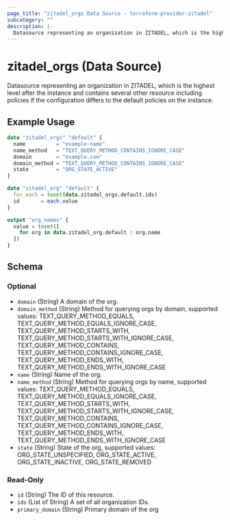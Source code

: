 ```yaml
---
page_title: "zitadel_orgs Data Source - terraform-provider-zitadel"
subcategory: ""
description: |-
  Datasource representing an organization in ZITADEL, which is the highest level after the instance and contains several other resource including policies if the configuration differs to the default policies on the instance.
---
```


# zitadel_orgs (Data Source)

Datasource representing an organization in ZITADEL, which is the highest level after the instance and contains several other resource including policies if the configuration differs to the default policies on the instance.

## Example Usage

```terraform
data "zitadel_orgs" "default" {
  name          = "example-name"
  name_method   = "TEXT_QUERY_METHOD_CONTAINS_IGNORE_CASE"
  domain        = "example.com"
  domain_method = "TEXT_QUERY_METHOD_CONTAINS_IGNORE_CASE"
  state         = "ORG_STATE_ACTIVE"
}

data "zitadel_org" "default" {
  for_each = toset(data.zitadel_orgs.default.ids)
  id       = each.value
}

output "org_names" {
  value = toset([
    for org in data.zitadel_org.default : org.name
  ])
}
```

<!-- schema generated by tfplugindocs -->
## Schema

### Optional

- `domain` (String) A domain of the org.
- `domain_method` (String) Method for querying orgs by domain, supported values: TEXT_QUERY_METHOD_EQUALS, TEXT_QUERY_METHOD_EQUALS_IGNORE_CASE, TEXT_QUERY_METHOD_STARTS_WITH, TEXT_QUERY_METHOD_STARTS_WITH_IGNORE_CASE, TEXT_QUERY_METHOD_CONTAINS, TEXT_QUERY_METHOD_CONTAINS_IGNORE_CASE, TEXT_QUERY_METHOD_ENDS_WITH, TEXT_QUERY_METHOD_ENDS_WITH_IGNORE_CASE
- `name` (String) Name of the org.
- `name_method` (String) Method for querying orgs by name, supported values: TEXT_QUERY_METHOD_EQUALS, TEXT_QUERY_METHOD_EQUALS_IGNORE_CASE, TEXT_QUERY_METHOD_STARTS_WITH, TEXT_QUERY_METHOD_STARTS_WITH_IGNORE_CASE, TEXT_QUERY_METHOD_CONTAINS, TEXT_QUERY_METHOD_CONTAINS_IGNORE_CASE, TEXT_QUERY_METHOD_ENDS_WITH, TEXT_QUERY_METHOD_ENDS_WITH_IGNORE_CASE
- `state` (String) State of the org, supported values: ORG_STATE_UNSPECIFIED, ORG_STATE_ACTIVE, ORG_STATE_INACTIVE, ORG_STATE_REMOVED

### Read-Only

- `id` (String) The ID of this resource.
- `ids` (List of String) A set of all organization IDs.
- `primary_domain` (String) Primary domain of the org